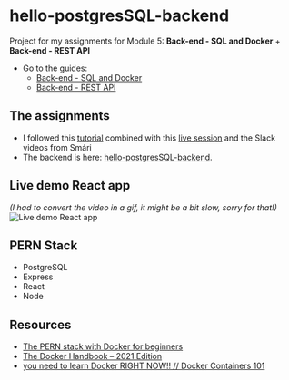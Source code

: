 # hello-postgresSQL-backend

Project for my assignments for Module 5: **Back-end - SQL and Docker** + **Back-end - REST API**

- Go to the guides:
  - [Back-end - SQL and Docker](https://io.tskoli.dev/guides/61d46e23e482c90009d42636)
  - [Back-end - REST API](https://io.tskoli.dev/guides/61d46e3ce482c90009d42637)

## The assignments

- I followed this [tutorial](https://faun.pub/the-pern-stack-with-docker-for-beginners-9fa76e574d82) combined with this [live session](https://us06web.zoom.us/rec/play/9-_5iVhpdbqHV2uIhf14j8A0llKQYEucAwyL8CuX3Q5R-rnsK4Zaf9NFNQAILsjFX9K_kA3lHXOG9UL2.c5yfrlMu_jUPhG3V?continueMode=true&_x_zm_rtaid=NjSWJxuyTrOHHth_huw5oA.1642770281029.861ffeb5634e51fe57cc6d99abb9c170&_x_zm_rhtaid=561) and the Slack videos from Smári
- The backend is here: [hello-postgresSQL-backend](https://github.com/tristan-sch/hello-postgresSQL-backend).

## Live demo React app

_(I had to convert the video in a gif, it might be a bit slow, sorry for that!)_
![Live demo React app](https://github.com/tristan-sch/hello-postgresSQL-backend/blob/main/img/live-demo-react-app.gif "Live demo React app")

## PERN Stack

- PostgreSQL
- Express
- React
- Node

## Resources

- [The PERN stack with Docker for beginners](https://faun.pub/the-pern-stack-with-docker-for-beginners-9fa76e574d82)
- [The Docker Handbook – 2021 Edition](https://faun.pub/the-pern-stack-with-docker-for-beginners-9fa76e574d82)
- [you need to learn Docker RIGHT NOW!! // Docker Containers 101](https://www.youtube.com/watch?v=eGz9DS-aIeY)
